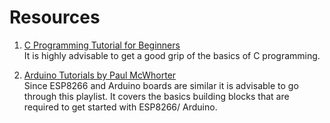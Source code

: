 # Resources
1) [C Programming Tutorial for Beginners](https://www.youtube.com/watch?v=KJgsSFOSQv0) \
It is highly advisable to get a good grip of the basics of C programming. 

2) [Arduino Tutorials by Paul McWhorter](https://youtube.com/playlist?list=PLGs0VKk2DiYw-L-RibttcvK-WBZm8WLEP) \
Since ESP8266 and Arduino boards are similar it is advisable to go through this playlist. It covers the basics building blocks that are required to get started with ESP8266/ Arduino.
